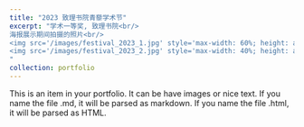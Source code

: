 ```yaml
---
title: "2023 致理书院青藜学术节"
excerpt: "学术一等奖, 致理书院<br/>
海报展示期间拍摄的照片<br/>
<img src='/images/festival_2023_1.jpg' style='max-width: 60%; height: auto; margin: 10px;' /> <br/>
<img src='/images/festival_2023_2.jpg' style='max-width: 40%; height: auto; margin: 10px;' /> <br/>
"
collection: portfolio
---
```


This is an item in your portfolio. It can be have images or nice text. If you name the file .md, it will be parsed as markdown. If you name the file .html, it will be parsed as HTML. 
